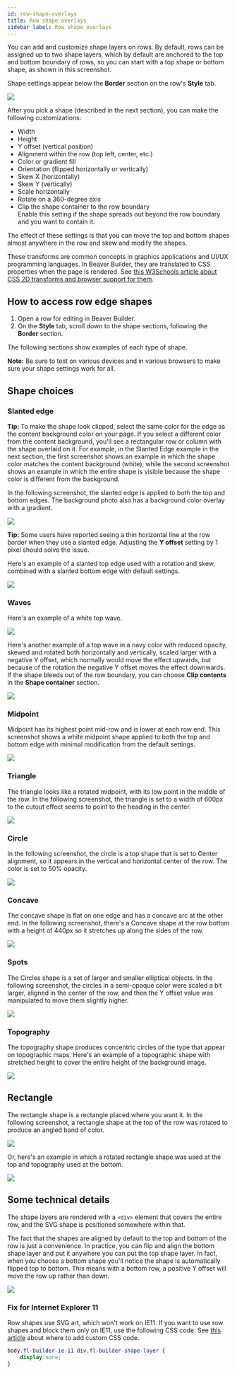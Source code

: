 ```yaml
---
id: row-shape-overlays
title: Row shape overlays
sidebar_label: Row shape overlays
---
```


You can add and customize shape layers on rows. By default, rows can be
assigned up to two shape layers, which by default are anchored to the top and
bottom boundary of rows, so you can start with a top shape or bottom shape, as
shown in this screenshot.

Shape settings appear below the **Border** section on the row's **Style** tab.

![](/img/row-columns-row-shapes-1.png)

After you pick a shape (described in the next section), you can make the
following customizations:

  * Width
  * Height
  * Y offset (vertical position)
  * Alignment within the row (top left, center, etc.)
  * Color or gradient fill
  * Orientation (flipped horizontally or vertically)
  * Skew X (horizontally)
  * Skew Y (vertically)
  * Scale horizontally
  * Rotate on a 360-degree axis
  * Clip the shape container to the row boundary   
Enable this setting if the shape spreads out beyond the row boundary and you
want to contain it.

The effect of these settings is that you can move the top and bottom shapes
almost anywhere in the row and skew and modify the shapes.

These transforms are common concepts in graphics applications and UI/UX
programming languages. In Beaver Builder, they are translated to CSS
properties when the page is rendered. See [this W3Schools article about CSS 2D
transforms and browser support for
them](https://www.w3schools.com/css/css3_2dtransforms.asp).

## How to access row edge shapes

  1. Open a row for editing in Beaver Builder.
  2. On the **Style** tab, scroll down to the shape sections, following the **Border** section.

The following sections show examples of each type of shape.

**Note:** Be sure to test on various devices and in various browsers to make
sure your shape settings work for all.

## Shape choices

### Slanted edge

**Tip:** To make the shape look clipped, select the same color for the edge as
the content background color on your page. If you select a different color
from the content background, you'll see a rectangular row or column with the
shape overlaid on it. For example, in the Slanted Edge example in the next
section, the first screenshot shows an example in which the shape color
matches the content background (white), while the second screenshot shows an
example in which the entire shape is visible because the shape color is
different from the background.

In the following screenshot, the slanted edge is applied to both the top and
bottom edges. The background photo also has a background color overlay with a
gradient.

![](/img/row-columns-row-shapes-2.jpg)

**Tip:** Some users have reported seeing a thin horizontal line at the row
border when they use a slanted edge. Adjusting the **Y offset** setting by 1
pixel should solve the issue.

Here's an example of a slanted top edge used with a rotation and skew,
combined with a slanted bottom edge with default settings.

![](/img/row-columns-row-shapes-3.jpg)

### Waves

Here's an example of a white top wave.

![](/img/row-columns-row-shapes-4.jpg)

Here's another example of a top wave in a navy color with reduced opacity,
skewed and rotated both horizontally and vertically, scaled larger with a
negative Y offset, which normally would move the effect upwards, but because
of the rotation the negative Y offset moves the effect downwards. If the shape
bleeds out of the row boundary, you can choose **Clip contents** in the
**Shape container** section.

![](/img/row-columns-row-shapes-5.jpg)

### Midpoint

Midpoint has its highest point mid-row and is lower at each row end. This
screenshot shows a white midpoint shape applied to both the top and bottom
edge with minimal modification from the default settings.

![](/img/row-columns-row-shapes-6.jpg)

### Triangle

The triangle looks like a rotated midpoint, with its low point in the middle
of the row. In the following screenshot, the triangle is set to a width of
600px to the cutout effect seems to point to the heading in the center.

![](/img/row-columns-row-shapes-7.jpg)

### Circle

In the following screenshot, the circle is a top shape that is set to Center
alignment, so it appears in the vertical and horizontal center of the row. The
color is set to 50% opacity.

![](/img/row-columns-row-shapes-8.jpg)

### Concave

The concave shape is flat on one edge and has a concave arc at the other end.
In the following screenshot, there's a Concave shape at the row bottom with a
height of 440px so it stretches up along the sides of the row.

![](/img/row-columns-row-shapes-9.jpg)

### Spots

The Circles shape is a set of larger and smaller elliptical objects. In the
following screenshot, the circles in a semi-opaque color were scaled a bit
larger, aligned in the center of the row, and then the Y offset value was
manipulated to move them slightly higher.

![](/img/row-columns-row-shapes-10.jpg)

### Topography

The topography shape produces concentric circles of the type that appear on
topographic maps. Here's an example of a topographic shape with stretched
height to cover the entire height of the background image.

![](/img/row-columns-row-shapes-11.jpg)

## Rectangle

The rectangle shape is a rectangle placed where you want it. In the following
screenshot, a rectangle shape at the top of the row was rotated to produce an
angled band of color.

![](/img/row-columns-row-shapes-12.jpg)

Or, here's an example in which a rotated rectangle shape was used at the top
and topography used at the bottom.

![](/img/row-columns-row-shapes-13.jpg)

## Some technical details

The shape layers are rendered with a `<div>` element that covers the entire
row, and the SVG shape is positioned somewhere within that.

The fact that the shapes are aligned by default to the top and bottom of the
row is just a convenience. In practice, you can flip and align the bottom
shape layer and put it anywhere you can put the top shape layer. In fact, when
you choose a bottom shape you'll notice the shape is automatically flipped top
to bottom. This means with a bottom row, a positive Y offset will move the row
up rather than down.

![](/img/row-columns-row-shapes-14.png)

### Fix for Internet Explorer 11

Row shapes use SVG art, which won't work on IE11. If you want to use row
shapes and block them only on IE11, use the following CSS code.  See [this article](/beaver-builder/styles/custom-code.md) about where to add custom CSS code. 

```css
body.fl-builder-ie-11 div.fl-builder-shape-layer {
    display:none;
}
```
